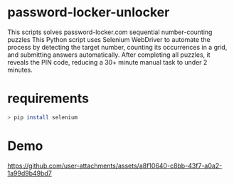 # password-locker-unlocker

This scripts solves password-locker.com sequential number-counting puzzles
This Python script uses Selenium WebDriver to automate the process by detecting the target number, counting its occurrences in a grid, and submitting answers automatically.
After completing all puzzles, it reveals the PIN code, reducing a 30+ minute manual task to under 2 minutes.

# requirements
```sh
> pip install selenium
```

# Demo


https://github.com/user-attachments/assets/a8f10640-c8bb-43f7-a0a2-1a99d9b49bd7

